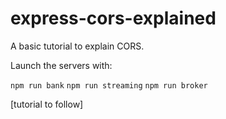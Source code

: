 # express-cors-explained

A basic tutorial to explain CORS.

Launch the servers with:

`npm run bank`
`npm run streaming`
`npm run broker`

[tutorial to follow]
